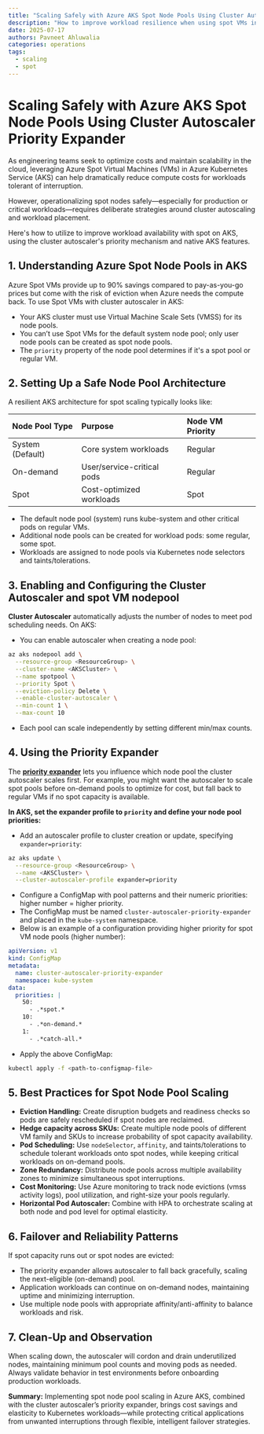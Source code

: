 ```yaml
---
title: "Scaling Safely with Azure AKS Spot Node Pools Using Cluster Autoscaler Priority Expander"
description: "How to improve workload resilience when using spot VMs in Azure AKS, specifically how to use cluster autoscaler priority expander and other best practices."
date: 2025-07-17
authors: Pavneet Ahluwalia
categories: operations
tags:
  - scaling
  - spot
---
```


# Scaling Safely with Azure AKS Spot Node Pools Using Cluster Autoscaler Priority Expander

As engineering teams seek to optimize costs and maintain scalability in the cloud, leveraging Azure Spot Virtual Machines (VMs) in Azure Kubernetes Service (AKS) can help dramatically reduce compute costs for workloads tolerant of interruption. 

However, operationalizing spot nodes safely—especially for production or critical workloads—requires deliberate strategies around cluster autoscaling and workload placement.

Here's how to utilize to improve workload availability with spot on AKS, using the cluster autoscaler's priority mechanism and native AKS features.

## 1. Understanding Azure Spot Node Pools in AKS

Azure Spot VMs provide up to 90% savings compared to pay-as-you-go prices but come with the risk of eviction when Azure needs the compute back. To use Spot VMs with cluster autoscaler in AKS:

- Your AKS cluster must use Virtual Machine Scale Sets (VMSS) for its node pools.
- You can’t use Spot VMs for the default system node pool; only user node pools can be created as spot node pools.
- The `priority` property of the node pool determines if it's a spot pool or regular VM.

## 2. Setting Up a Safe Node Pool Architecture

A resilient AKS architecture for spot scaling typically looks like:

| Node Pool Type | Purpose | Node VM Priority |
| :-- | :-- | :-- |
| System (Default) | Core system workloads | Regular |
| On-demand | User/service-critical pods | Regular |
| Spot | Cost-optimized workloads | Spot |

- The default node pool (system) runs kube-system and other critical pods on regular VMs.
- Additional node pools can be created for workload pods: some regular, some spot.
- Workloads are assigned to node pools via Kubernetes node selectors and taints/tolerations.

## 3. Enabling and Configuring the Cluster Autoscaler and spot VM nodepool

**Cluster Autoscaler** automatically adjusts the number of nodes to meet pod scheduling needs. On AKS:

- You can enable autoscaler when creating a node pool:

```bash
az aks nodepool add \
  --resource-group <ResourceGroup> \
  --cluster-name <AKSCluster> \
  --name spotpool \
  --priority Spot \
  --eviction-policy Delete \
  --enable-cluster-autoscaler \
  --min-count 1 \
  --max-count 10
```

- Each pool can scale independently by setting different min/max counts.

## 4. Using the Priority Expander

The [**priority expander**](https://github.com/kubernetes/autoscaler/blob/master/cluster-autoscaler/expander/priority/readme.md) lets you influence which node pool the cluster autoscaler scales first. For example, you might want the autoscaler to scale spot pools before on-demand pools to optimize for cost, but fall back to regular VMs if no spot capacity is available.

**In AKS, set the expander profile to `priority` and define your node pool priorities:**

- Add an autoscaler profile to cluster creation or update, specifying `expander=priority`:

```bash
az aks update \
  --resource-group <ResourceGroup> \
  --name <AKSCluster> \
  --cluster-autoscaler-profile expander=priority
```

- Configure a ConfigMap with pool patterns and their numeric priorities: higher number = higher priority.
- The ConfigMap must be named `cluster-autoscaler-priority-expander` and placed in the `kube-system` namespace.
- Below is an example of a configuration providing higher priority for spot VM node pools (higher number):

```yaml
apiVersion: v1
kind: ConfigMap
metadata:
  name: cluster-autoscaler-priority-expander
  namespace: kube-system
data:
  priorities: |
    50:
      - .*spot.*
    10:
      - .*on-demand.*
    1:
      - .*catch-all.*
```

- Apply the above ConfigMap:

```bash
kubectl apply -f <path-to-configmap-file>
```

## 5. Best Practices for Spot Node Pool Scaling

- **Eviction Handling:** Create disruption budgets and readiness checks so pods are safely rescheduled if spot nodes are reclaimed.
- **Hedge capacity across SKUs:** Create multiple node pools of different VM family and SKUs to increase probability of spot capacity availability.
- **Pod Scheduling:** Use `nodeSelector`, `affinity`, and taints/tolerations to schedule tolerant workloads onto spot nodes, while keeping critical workloads on on-demand pools.
- **Zone Redundancy:** Distribute node pools across multiple availability zones to minimize simultaneous spot interruptions.
- **Cost Monitoring:** Use Azure monitoring to track node evictions (vmss activity logs), pool utilization, and right-size your pools regularly.
- **Horizontal Pod Autoscaler:** Combine with HPA to orchestrate scaling at both node and pod level for optimal elasticity.

## 6. Failover and Reliability Patterns

If spot capacity runs out or spot nodes are evicted:

- The priority expander allows autoscaler to fall back gracefully, scaling the next-eligible (on-demand) pool.
- Application workloads can continue on on-demand nodes, maintaining uptime and minimizing interruption.
- Use multiple node pools with appropriate affinity/anti-affinity to balance workloads and risk.

## 7. Clean-Up and Observation

When scaling down, the autoscaler will cordon and drain underutilized nodes, maintaining minimum pool counts and moving pods as needed. Always validate behavior in test environments before onboarding production workloads.

**Summary:**
Implementing spot node pool scaling in Azure AKS, combined with the cluster autoscaler’s priority expander, brings cost savings and elasticity to Kubernetes workloads—while protecting critical applications from unwanted interruptions through flexible, intelligent failover strategies.
